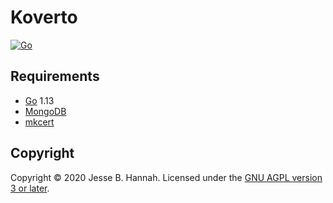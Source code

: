 # Koverto

[![Go](https://github.com/koverto/koverto/workflows/Go/badge.svg)][workflow]

## Requirements

- [Go][] 1.13
- [MongoDB][]
- [mkcert][]

## Copyright

Copyright © 2020 Jesse B. Hannah. Licensed under the [GNU AGPL version 3 or
later][agpl].

[agpl]: LICENSE
[go]: https://golang.org/
[mkcert]: https://github.com/FiloSottile/mkcert
[mongodb]: https://www.mongodb.com/
[workflow]: https://github.com/koverto/koverto/actions?query=workflow%3AGo
